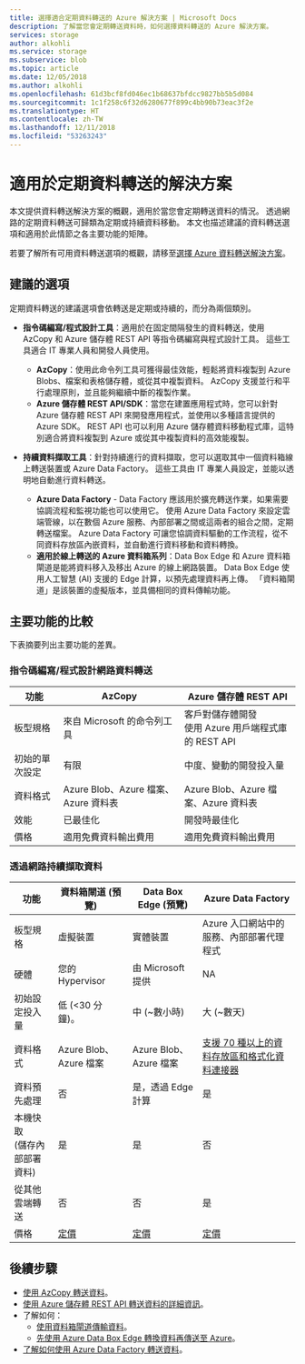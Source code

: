 ```yaml
---
title: 選擇適合定期資料轉送的 Azure 解決方案 | Microsoft Docs
description: 了解當您會定期轉送資料時，如何選擇資料轉送的 Azure 解決方案。
services: storage
author: alkohli
ms.service: storage
ms.subservice: blob
ms.topic: article
ms.date: 12/05/2018
ms.author: alkohli
ms.openlocfilehash: 61d3bcf8fd046ec1b68637bfdcc9827bb5b5d084
ms.sourcegitcommit: 1c1f258c6f32d6280677f899c4bb90b73eac3f2e
ms.translationtype: HT
ms.contentlocale: zh-TW
ms.lasthandoff: 12/11/2018
ms.locfileid: "53263243"
---
```

# <a name="solutions-for-periodic-data-transfer"></a>適用於定期資料轉送的解決方案
 
本文提供資料轉送解決方案的概觀，適用於當您會定期轉送資料的情況。 透過網路的定期資料轉送可歸類為定期或持續資料移動。 本文也描述建議的資料轉送選項和適用於此情節之各主要功能的矩陣。

若要了解所有可用資料轉送選項的概觀，請移至[選擇 Azure 資料轉送解決方案](storage-choose-data-transfer-solution.md)。

## <a name="recommended-options"></a>建議的選項

定期資料轉送的建議選項會依轉送是定期或持續的，而分為兩個類別。

- **指令碼編寫/程式設計工具**：適用於在固定間隔發生的資料轉送，使用 AzCopy 和 Azure 儲存體 REST API 等指令碼編寫與程式設計工具。 這些工具適合 IT 專業人員和開發人員使用。

    - **AzCopy**：使用此命令列工具可獲得最佳效能，輕鬆將資料複製到 Azure Blobs、檔案和表格儲存體，或從其中複製資料。 AzCopy 支援並行和平行處理原則，並且能夠繼續中斷的複製作業。
    - **Azure 儲存體 REST API/SDK**：當您在建置應用程式時，您可以針對 Azure 儲存體 REST API 來開發應用程式，並使用以多種語言提供的 Azure SDK。 REST API 也可以利用 Azure 儲存體資料移動程式庫，這特別適合將資料複製到 Azure 或從其中複製資料的高效能複製。

- **持續資料擷取工具**：針對持續進行的資料擷取，您可以選取其中一個資料箱線上轉送裝置或 Azure Data Factory。 這些工具由 IT 專業人員設定，並能以透明地自動進行資料轉送。

    - **Azure Data Factory** - Data Factory 應該用於擴充轉送作業，如果需要協調流程和監視功能也可以使用它。 使用 Azure Data Factory 來設定雲端管線，以在數個 Azure 服務、內部部署之間或這兩者的組合之間，定期轉送檔案。 Azure Data Factory 可讓您協調資料驅動的工作流程，從不同資料存放區內嵌資料，並自動進行資料移動和資料轉換。
    - **適用於線上轉送的 Azure 資料箱系列**：Data Box Edge 和 Azure 資料箱閘道是能將資料移入及移出 Azure 的線上網路裝置。 Data Box Edge 使用人工智慧 (AI) 支援的 Edge 計算，以預先處理資料再上傳。 「資料箱閘道」是該裝置的虛擬版本，並具備相同的資料傳輸功能。


## <a name="comparison-of-key-capabilities"></a>主要功能的比較

下表摘要列出主要功能的差異。

### <a name="scriptedprogrammatic-network-data-transfer"></a>指令碼編寫/程式設計網路資料轉送

| 功能                  | AzCopy                                 | Azure 儲存體 REST API       |
|-----------------------------|----------------------------------------|-------------------------------|
| 板型規格                 | 來自 Microsoft 的命令列工具       | 客戶對儲存體開發 <br> 使用 Azure 用戶端程式庫的 REST API |
| 初始的單次設定     | 有限                                | 中度、變動的開發投入量    |
| 資料格式                 | Azure Blob、Azure 檔案、Azure 資料表 | Azure Blob、Azure 檔案、Azure 資料表   |
| 效能                 | 已最佳化                      | 開發時最佳化                  |
| 價格                     | 適用免費資料輸出費用      | 適用免費資料輸出費用        |

### <a name="continuous-data-ingestion-over-network"></a>透過網路持續擷取資料

| 功能                                       | 資料箱閘道 (預覽) | Data Box Edge (預覽)  | Azure Data Factory        |
|----------------------------------|-----------------------------------------|--------------------------|---------------------------|
| 板型規格                                   | 虛擬裝置             | 實體裝置          | Azure 入口網站中的服務、內部部署代理程式                                                            |
| 硬體                                      | 您的 Hypervisor            | 由 Microsoft 提供    | NA                                                            |
| 初始設定投入量                          | 低 (<30 分鐘)。            | 中 (~數小時) | 大 (~數天)                                                 |
| 資料格式                                   | Azure Blob、Azure 檔案   | Azure Blob、Azure 檔案 | [支援 70 種以上的資料存放區和格式化資料連接器](https://docs.microsoft.com/azure/data-factory/copy-activity-overview#supported-data-stores-and-formats)|
| 資料預先處理                           | 否                         | 是，透過 Edge 計算    | 是                                                           |
| 本機快取<br>(儲存內部部署資料)    | 是                        | 是                      | 否                                                            |
| 從其他雲端轉送                    | 否                         | 否                       | 是                                                           |
| 價格                                       | [定價](https://azure.microsoft.com/pricing/details/storage/databox/gateway/)                    | [定價](https://azure.microsoft.com/pricing/details/storage/databox/edge/)                  | [定價](https://azure.microsoft.com/pricing/details/data-factory/)                                                       |

## <a name="next-steps"></a>後續步驟

- [使用 AzCopy 轉送資料](/azure/storage/common/storage-use-azcopy-v10?toc=%2fazure%2fstorage%2ftables%2ftoc.json)。
- [使用 Azure 儲存體 REST API 轉送資料的詳細資訊](https://docs.microsoft.com/azure/databox-online/data-box-gateway-deploy-add-shares)。
- 了解如何：
    - [使用資料箱閘道傳輸資料](https://docs.microsoft.com/azure/databox-online/data-box-gateway-deploy-add-shares)。
    - [先使用 Azure Data Box Edge 轉換資料再傳送至 Azure](https://docs.microsoft.com/azure/databox-online/data-box-edge-deploy-configure-compute)。
- [了解如何使用 Azure Data Factory 轉送資料](https://docs.microsoft.com/azure/data-factory/tutorial-bulk-copy-portal)。
